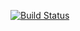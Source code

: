 [![Build Status](https://travis-ci.org/idappthat/mobi-member-react.svg?branch=master)](https://travis-ci.org/idappthat/mobi-member-react)
